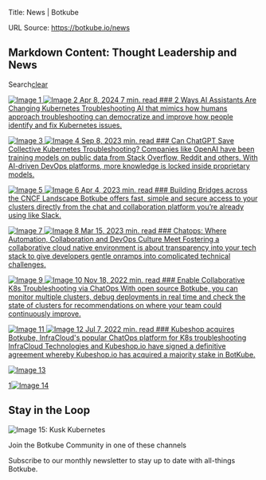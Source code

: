 Title: News | Botkube

URL Source: https://botkube.io/news

Markdown Content:
Thought Leadership and News
---------------------------

Search[clear](https://botkube.io/news#)

[![Image 1](https://cdn.prod.website-files.com/634fabb21508d6c9db9bc46f/662677b3a13af173215d9bb4_d428b6a6-ai-changing-kubernetes-troubleshooting-1024x576.jpg) ![Image 2](https://cdn.prod.website-files.com/634fabb21508d6c9db9bc46f/64d5126ead1dbbbd857442ba_new-stack-logo-w.svg) Apr 8, 2024 7 min. read ### 2 Ways AI Assistants Are Changing Kubernetes Troubleshooting AI that mimics how humans approach troubleshooting can democratize and improve how people identify and fix Kubernetes issues.](https://thenewstack.io/2-ways-ai-assistants-are-changing-kubernetes-troubleshooting/)

[![Image 3](https://cdn.prod.website-files.com/634fabb21508d6c9db9bc46f/64fb49486ebde5e4e655fefb_chat-gpt-k8s-troubleshooting.png) ![Image 4](https://cdn.prod.website-files.com/634fabb21508d6c9db9bc46f/64d5126ead1dbbbd857442ba_new-stack-logo-w.svg) Sep 8, 2023 min. read ### Can ChatGPT Save Collective Kubernetes Troubleshooting? Companies like OpenAI have been training models on public data from Stack Overflow, Reddit and others. With AI-driven DevOps platforms, more knowledge is locked inside proprietary models.](https://thenewstack.io/can-chatgpt-save-collective-kubernetes-troubleshooting/)

[![Image 5](https://cdn.prod.website-files.com/634fabb21508d6c9db9bc46f/649e4c825f0708ca6cd93156_642cd2ca6c45ae56aef83437_bridges-across-cncf-landscape.jpeg) ![Image 6](https://cdn.prod.website-files.com/634fabb21508d6c9db9bc46f/64d5126ead1dbbbd857442ba_new-stack-logo-w.svg) Apr 4, 2023 min. read ### Building Bridges across the CNCF Landscape Botkube offers fast, simple and secure access to your clusters directly from the chat and collaboration platform you’re already using like Slack.](https://thenewstack.io/botkube-building-bridges-across-the-cncf-landscape/)

[![Image 7](https://cdn.prod.website-files.com/634fabb21508d6c9db9bc46f/649e4c8236ff5216d26fcd89_642cd433f36aa81f4f207c5e_Chatops-Automation-Collaboration-DevOps-Meet.jpeg) ![Image 8](https://cdn.prod.website-files.com/634fabb21508d6c9db9bc46f/64d5126ead1dbbbd857442ba_new-stack-logo-w.svg) Mar 15, 2023 min. read ### Chatops: Where Automation, Collaboration and DevOps Culture Meet Fostering a collaborative cloud native environment is about transparency into your tech stack to give developers gentle onramps into complicated technical challenges.](https://thenewstack.io/chatops-where-automation-collaboration-and-devops-culture-meet/)

[![Image 9](https://cdn.prod.website-files.com/634fabb21508d6c9db9bc46f/63852d5244ef1f919998e1bc_K7g5MOLkU5qJ2KHmxhPYt-LMuykVT75_K-6blb8MiSA.png) ![Image 10](https://cdn.prod.website-files.com/634fabb21508d6c9db9bc46f/64d5126ead1dbbbd857442ba_new-stack-logo-w.svg) Nov 18, 2022 min. read ### Enable Collaborative K8s Troubleshooting via ChatOps With open source Botkube, you can monitor multiple clusters, debug deployments in real time and check the state of clusters for recommendations on where your team could continuously improve.](https://thenewstack.io/enabling-collaborative-k8s-troubleshooting-with-chatops/)

[![Image 11](https://cdn.prod.website-files.com/634fabb21508d6c9db9bc46f/63774e2525531b866f9a1d75_QWCGgXRoM7abzOegImHhX-4TdsuwsfNQfPyTEynlElo.png) ![Image 12](https://cdn.prod.website-files.com/634fabb21508d6c9db9bc46f/64d5169b3cd8309fb462d78c_cision-removebg-preview.png) Jul 7, 2022 min. read ### Kubeshop acquires Botkube, InfraCloud's popular ChatOps platform for K8s troubleshooting InfraCloud Technologies and Kubeshop.io have signed a definitive agreement whereby Kubeshop.io has acquired a majority stake in BotKube.](https://www.prnewswire.com/news-releases/infraclouds-botkube---a-popular-chatops-platform-for-kubernetes-troubleshooting-acquired-by-kubeshop-301582410.html)

[![Image 13](https://cdn.prod.website-files.com/633705de6adaa38599d8e258/6593f6180893516ae6ff048a_arrow-left-wh.svg)](https://botkube.io/news#)

[1](https://botkube.io/news#)[![Image 14](https://cdn.prod.website-files.com/633705de6adaa38599d8e258/6593f6180893516ae6ff048a_arrow-left-wh.svg)](https://botkube.io/news#)

Stay in the Loop
----------------

![Image 15: Kusk Kubernetes ](https://cdn.prod.website-files.com/633705de6adaa38599d8e258/636d3117b8612105c60e0bd9_botkube-front-right.svg)

Join the Botkube Community in one of these channels

[](https://github.com/kubeshop/botkube)[](https://twitter.com/botkube_io)[](https://www.linkedin.com/showcase/botkube/)[](https://www.youtube.com/playlist?list=PL2Vye-us8_x_5eqYQTBq7ZywupscaW5yA)[](https://api.botkube.io/routers/slack/v1/install)

Subscribe to our monthly newsletter to stay up to date with all-things Botkube.
